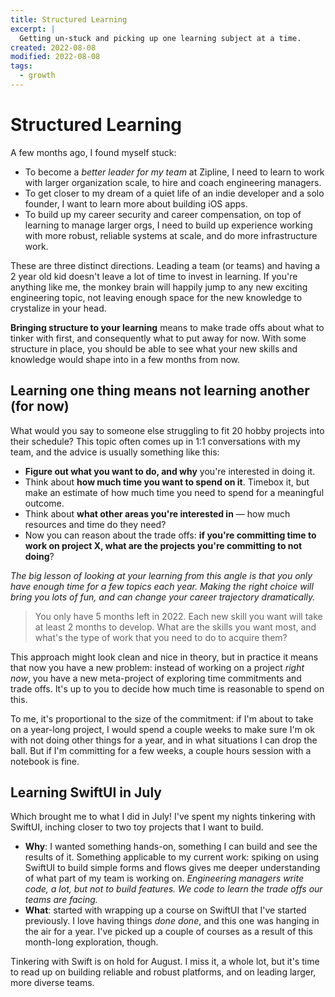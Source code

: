 ```yaml
---
title: Structured Learning
excerpt: |
  Getting un-stuck and picking up one learning subject at a time.
created: 2022-08-08
modified: 2022-08-08
tags:
  - growth
---
```


# Structured Learning

A few months ago, I found myself stuck:
- To become a *better leader for my team* at Zipline, I need to learn to work with larger organization scale, to hire and coach engineering managers.
- To get closer to my dream of a quiet life of an indie developer and a solo founder, I want to learn more about building iOS apps.
- To build up my career security and career compensation, on top of learning to manage larger orgs, I need to build up experience working with more robust, reliable systems at scale, and do more infrastructure work.

These are three distinct directions. Leading a team (or teams) and having a 2 year old kid doesn't leave a lot of time to invest in learning. If you're anything like me, the monkey brain will happily jump to any new exciting engineering topic, not leaving enough space for the new knowledge to crystalize in your head.

**Bringing structure to your learning** means to make trade offs about what to tinker with first, and consequently what to put away for now. With some structure in place, you should be able to see what your new skills and knowledge would shape into in a few months from now.


## Learning one thing means not learning another (for now)

What would you say to someone else struggling to fit 20 hobby projects into their schedule? This topic often comes up in 1:1 conversations with my team, and the advice is usually something like this:
- **Figure out what you want to do, and why** you're interested in doing it.
- Think about **how much time you want to spend on it**. Timebox it, but make an estimate of how much time you need to spend for a meaningful outcome.
- Think about **what other areas you're interested in** — how much resources and time do they need?
- Now you can reason about the trade offs: **if you're committing time to work on project X, what are the projects you're committing to not doing**?

*The big lesson of looking at your learning from this angle is that you only have enough time for a few topics each year. Making the right choice will bring you lots of fun, and can change your career trajectory dramatically.*

> You only have 5 months left in 2022. Each new skill you want will take at least 2 months to develop. What are the skills you want most, and what's the type of work that you need to do to acquire them?

This approach might look clean and nice in theory, but in practice it means that now you have a new problem: instead of working on a project _right now_, you have a new meta-project of exploring time commitments and trade offs. It's up to you to decide how much time is reasonable to spend on this.

To me, it's proportional to the size of the commitment: if I'm about to take on a year-long project, I would spend a couple weeks to make sure I'm ok with not doing other things for a year, and in what situations I can drop the ball. But if I'm committing for a few weeks, a couple hours session with a notebook is fine.

## Learning SwiftUI in July

Which brought me to what I did in July! I've spent my nights tinkering with SwiftUI, inching closer to two toy projects that I want to build.

- **Why**: I wanted something hands-on, something I can build and see the results of it. Something applicable to my current work: spiking on using SwiftUI to build simple forms and flows gives me deeper understanding of what part of my team is working on. *Engineering managers write code, a lot, but not to build features. We code to learn the trade offs our teams are facing.*
- **What**: started with wrapping up a course on SwiftUI that I've started previously. I love having things _done done_, and this one was hanging in the air for a year. I've picked up a couple of courses as a result of this month-long exploration, though.

Tinkering with Swift is on hold for August. I miss it, a whole lot, but it's time to read up on building reliable and robust platforms, and on leading larger, more diverse teams.
